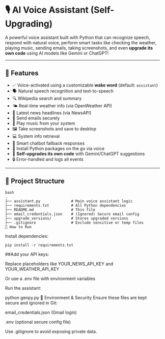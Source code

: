 # 🎙️ AI Voice Assistant (Self-Upgrading)

A powerful voice assistant built with Python that can recognize speech, respond with natural voice, perform smart tasks like checking the weather, playing music, sending emails, taking screenshots, and even **upgrade its own code** using AI models like Gemini or ChatGPT!

---

## 🚀 Features

- ✅ Voice-activated using a customizable **wake word** (default: `assistant`)
- 🗣️ Natural speech recognition and text-to-speech
- 🔍 Wikipedia search and summary
- 🌤️ Real-time weather info (via OpenWeather API)
- 📰 Latest news headlines (via NewsAPI)
- 📧 Send emails securely
- 🎵 Play music from your system
- 🖼️ Take screenshots and save to desktop
- 💻 System info retrieval
- 🧠 Smart chatbot fallback responses
- 🧩 Install Python packages on the go via voice
- 🔄 **Self-upgrades its own code** with Gemini/ChatGPT suggestions
- 🔒 Error-handled and logs all events

---

## 📂 Project Structure

```
bash
.
├── assistant.py              # Main voice assistant logic
├── requirements.txt          # All Python dependencies
├── README.md                 # This file
├── email_credentials.json    # (Ignored) Secure email config
├── upgrade_versions/         # Stores upgraded versions
├── .gitignore                # Exclude sensitive or temp files
🧪 How to Run
```

Install dependencies:
```
pip install -r requirements.txt
```

##Add your API keys:

Replace placeholders like YOUR_NEWS_API_KEY and YOUR_WEATHER_API_KEY

Or use a .env file with environment variables

Run the assistant:

python genpy.py
🔐 Environment & Security
Ensure these files are kept secure and ignored in Git:

email_credentials.json (Gmail login)

.env (optional secure config file)

Use .gitignore to avoid exposing private data.

